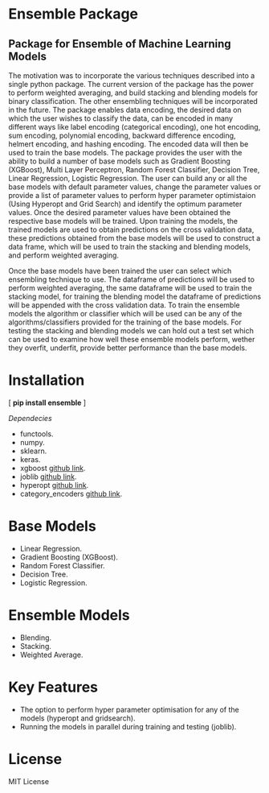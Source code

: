 # Ensemble Package

Package for Ensemble of Machine Learning Models
-----------------------------------------------
The motivation was to incorporate the various techniques described into a single python package. The current version of the package has the power to perform weighted averaging, and build stacking and blending models for binary classification. The other ensembling techniques will be incorporated in the future. The package enables data encoding, the desired data on which the user wishes to classify the data, can be encoded in many different ways like label encoding (categorical encoding), one hot encoding, sum encoding, polynomial encoding, backward difference encoding, helmert encoding, and hashing encoding. The encoded data will then be used to train the base models. The package provides the user with the ability to build a number of base models such as Gradient Boosting (XGBoost), Multi Layer Perceptron, Random Forest Classifier, Decision Tree, Linear Regression, Logistic Regression. The user can build any or all the base models with default parameter values, change the parameter values or provide a list of parameter values to perform hyper parameter optimistaion (Using Hyperopt and Grid Search) and identify the optimum parameter values. Once the desired parameter values have been obtained the respective base models will be trained. Upon training the models, the trained models are used to obtain predictions on the cross validation data, these predictions obtained from the base models will be used to construct a data frame, which will be used to train the stacking and blending models, and perform weighted averaging.

Once the base models have been trained the user can select which ensembling technique to use. The dataframe of predictions will be used to perform weighted averaging, the same dataframe will be used to train the stacking model, for training the blending model the dataframe of predictions will be appended with the cross validation data. To train the ensemble models the algorithm or classifier which will be used can be any of the algorithms/classifiers provided for the training of the base models. For testing the stacking and blending models we can hold out a test set which can be used to examine how well these ensemble models perform, wether they overfit, underfit, provide better performance than the base models.

# Installation

[ **pip install ensemble** ]

*Dependecies*

* functools.
* numpy.
* sklearn.
* keras.
* xgboost [github link](https://github.com/dmlc/xgboost).
* joblib [github link](https://github.com/joblib/joblib).
* hyperopt [github link](https://github.com/hyperopt/hyperopt).
* category_encoders [github link](https://github.com/wdm0006/categorical_encoding).

# Base Models

* Linear Regression.
* Gradient Boosting (XGBoost). 
* Random Forest Classifier.
* Decision Tree.
* Logistic Regression.

# Ensemble Models

* Blending.
* Stacking.
* Weighted Average.

# Key Features

* The option to perform hyper parameter optimisation for any of the models (hyperopt and gridsearch).
* Running the models in parallel during training and testing (joblib).

# License

MIT License
